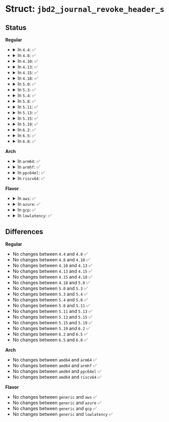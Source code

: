# Struct: <code>jbd2_journal_revoke_header_s</code>

## Status
<b>Regular</b>
<ul>
<li>
<details>
<summary>In <code>4.4</code>: ✅</summary>

```c
struct jbd2_journal_revoke_header_s {
    journal_header_t r_header;
    __be32 r_count;
};
```
</details>
</li>
<li>
<details>
<summary>In <code>4.8</code>: ✅</summary>

```c
struct jbd2_journal_revoke_header_s {
    journal_header_t r_header;
    __be32 r_count;
};
```
</details>
</li>
<li>
<details>
<summary>In <code>4.10</code>: ✅</summary>

```c
struct jbd2_journal_revoke_header_s {
    journal_header_t r_header;
    __be32 r_count;
};
```
</details>
</li>
<li>
<details>
<summary>In <code>4.13</code>: ✅</summary>

```c
struct jbd2_journal_revoke_header_s {
    journal_header_t r_header;
    __be32 r_count;
};
```
</details>
</li>
<li>
<details>
<summary>In <code>4.15</code>: ✅</summary>

```c
struct jbd2_journal_revoke_header_s {
    journal_header_t r_header;
    __be32 r_count;
};
```
</details>
</li>
<li>
<details>
<summary>In <code>4.18</code>: ✅</summary>

```c
struct jbd2_journal_revoke_header_s {
    journal_header_t r_header;
    __be32 r_count;
};
```
</details>
</li>
<li>
<details>
<summary>In <code>5.0</code>: ✅</summary>

```c
struct jbd2_journal_revoke_header_s {
    journal_header_t r_header;
    __be32 r_count;
};
```
</details>
</li>
<li>
<details>
<summary>In <code>5.3</code>: ✅</summary>

```c
struct jbd2_journal_revoke_header_s {
    journal_header_t r_header;
    __be32 r_count;
};
```
</details>
</li>
<li>
<details>
<summary>In <code>5.4</code>: ✅</summary>

```c
struct jbd2_journal_revoke_header_s {
    journal_header_t r_header;
    __be32 r_count;
};
```
</details>
</li>
<li>
<details>
<summary>In <code>5.8</code>: ✅</summary>

```c
struct jbd2_journal_revoke_header_s {
    journal_header_t r_header;
    __be32 r_count;
};
```
</details>
</li>
<li>
<details>
<summary>In <code>5.11</code>: ✅</summary>

```c
struct jbd2_journal_revoke_header_s {
    journal_header_t r_header;
    __be32 r_count;
};
```
</details>
</li>
<li>
<details>
<summary>In <code>5.13</code>: ✅</summary>

```c
struct jbd2_journal_revoke_header_s {
    journal_header_t r_header;
    __be32 r_count;
};
```
</details>
</li>
<li>
<details>
<summary>In <code>5.15</code>: ✅</summary>

```c
struct jbd2_journal_revoke_header_s {
    journal_header_t r_header;
    __be32 r_count;
};
```
</details>
</li>
<li>
<details>
<summary>In <code>5.19</code>: ✅</summary>

```c
struct jbd2_journal_revoke_header_s {
    journal_header_t r_header;
    __be32 r_count;
};
```
</details>
</li>
<li>
<details>
<summary>In <code>6.2</code>: ✅</summary>

```c
struct jbd2_journal_revoke_header_s {
    journal_header_t r_header;
    __be32 r_count;
};
```
</details>
</li>
<li>
<details>
<summary>In <code>6.5</code>: ✅</summary>

```c
struct jbd2_journal_revoke_header_s {
    journal_header_t r_header;
    __be32 r_count;
};
```
</details>
</li>
<li>
<details>
<summary>In <code>6.8</code>: ✅</summary>

```c
struct jbd2_journal_revoke_header_s {
    journal_header_t r_header;
    __be32 r_count;
};
```
</details>
</li>
</ul>
<b>Arch</b>
<ul>
<li>
<details>
<summary>In <code>arm64</code>: ✅</summary>

```c
struct jbd2_journal_revoke_header_s {
    journal_header_t r_header;
    __be32 r_count;
};
```
</details>
</li>
<li>
<details>
<summary>In <code>armhf</code>: ✅</summary>

```c
struct jbd2_journal_revoke_header_s {
    journal_header_t r_header;
    __be32 r_count;
};
```
</details>
</li>
<li>
<details>
<summary>In <code>ppc64el</code>: ✅</summary>

```c
struct jbd2_journal_revoke_header_s {
    journal_header_t r_header;
    __be32 r_count;
};
```
</details>
</li>
<li>
<details>
<summary>In <code>riscv64</code>: ✅</summary>

```c
struct jbd2_journal_revoke_header_s {
    journal_header_t r_header;
    __be32 r_count;
};
```
</details>
</li>
</ul>
<b>Flavor</b>
<ul>
<li>
<details>
<summary>In <code>aws</code>: ✅</summary>

```c
struct jbd2_journal_revoke_header_s {
    journal_header_t r_header;
    __be32 r_count;
};
```
</details>
</li>
<li>
<details>
<summary>In <code>azure</code>: ✅</summary>

```c
struct jbd2_journal_revoke_header_s {
    journal_header_t r_header;
    __be32 r_count;
};
```
</details>
</li>
<li>
<details>
<summary>In <code>gcp</code>: ✅</summary>

```c
struct jbd2_journal_revoke_header_s {
    journal_header_t r_header;
    __be32 r_count;
};
```
</details>
</li>
<li>
<details>
<summary>In <code>lowlatency</code>: ✅</summary>

```c
struct jbd2_journal_revoke_header_s {
    journal_header_t r_header;
    __be32 r_count;
};
```
</details>
</li>
</ul>

## Differences
<b>Regular</b>
<ul>
<li>
No changes between <code>4.4</code> and <code>4.8</code> ✅
</li>
<li>
No changes between <code>4.8</code> and <code>4.10</code> ✅
</li>
<li>
No changes between <code>4.10</code> and <code>4.13</code> ✅
</li>
<li>
No changes between <code>4.13</code> and <code>4.15</code> ✅
</li>
<li>
No changes between <code>4.15</code> and <code>4.18</code> ✅
</li>
<li>
No changes between <code>4.18</code> and <code>5.0</code> ✅
</li>
<li>
No changes between <code>5.0</code> and <code>5.3</code> ✅
</li>
<li>
No changes between <code>5.3</code> and <code>5.4</code> ✅
</li>
<li>
No changes between <code>5.4</code> and <code>5.8</code> ✅
</li>
<li>
No changes between <code>5.8</code> and <code>5.11</code> ✅
</li>
<li>
No changes between <code>5.11</code> and <code>5.13</code> ✅
</li>
<li>
No changes between <code>5.13</code> and <code>5.15</code> ✅
</li>
<li>
No changes between <code>5.15</code> and <code>5.19</code> ✅
</li>
<li>
No changes between <code>5.19</code> and <code>6.2</code> ✅
</li>
<li>
No changes between <code>6.2</code> and <code>6.5</code> ✅
</li>
<li>
No changes between <code>6.5</code> and <code>6.8</code> ✅
</li>
</ul>
<b>Arch</b>
<ul>
<li>
No changes between <code>amd64</code> and <code>arm64</code> ✅
</li>
<li>
No changes between <code>amd64</code> and <code>armhf</code> ✅
</li>
<li>
No changes between <code>amd64</code> and <code>ppc64el</code> ✅
</li>
<li>
No changes between <code>amd64</code> and <code>riscv64</code> ✅
</li>
</ul>
<b>Flavor</b>
<ul>
<li>
No changes between <code>generic</code> and <code>aws</code> ✅
</li>
<li>
No changes between <code>generic</code> and <code>azure</code> ✅
</li>
<li>
No changes between <code>generic</code> and <code>gcp</code> ✅
</li>
<li>
No changes between <code>generic</code> and <code>lowlatency</code> ✅
</li>
</ul>
